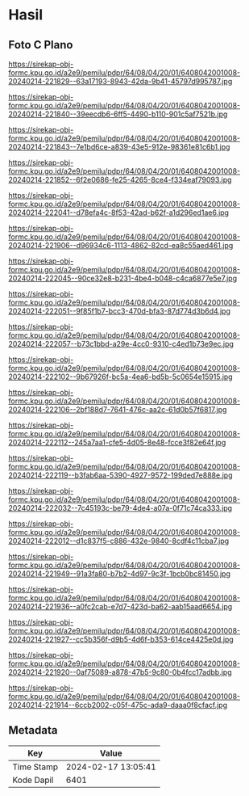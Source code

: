 # Hasil

## Foto C Plano

https://sirekap-obj-formc.kpu.go.id/a2e9/pemilu/pdpr/64/08/04/20/01/6408042001008-20240214-221829--63a17193-8943-42da-9b41-45797d995787.jpg

https://sirekap-obj-formc.kpu.go.id/a2e9/pemilu/pdpr/64/08/04/20/01/6408042001008-20240214-221840--39eecdb6-6ff5-4490-b110-901c5af7521b.jpg

https://sirekap-obj-formc.kpu.go.id/a2e9/pemilu/pdpr/64/08/04/20/01/6408042001008-20240214-221843--7e1bd6ce-a839-43e5-912e-98361e81c6b1.jpg

https://sirekap-obj-formc.kpu.go.id/a2e9/pemilu/pdpr/64/08/04/20/01/6408042001008-20240214-221852--6f2e0686-fe25-4265-8ce4-f334eaf79093.jpg

https://sirekap-obj-formc.kpu.go.id/a2e9/pemilu/pdpr/64/08/04/20/01/6408042001008-20240214-222041--d78efa4c-8f53-42ad-b62f-a1d296ed1ae6.jpg

https://sirekap-obj-formc.kpu.go.id/a2e9/pemilu/pdpr/64/08/04/20/01/6408042001008-20240214-221906--d96934c6-1113-4862-82cd-ea8c55aed461.jpg

https://sirekap-obj-formc.kpu.go.id/a2e9/pemilu/pdpr/64/08/04/20/01/6408042001008-20240214-222045--90ce32e8-b231-4be4-b048-c4ca6877e5e7.jpg

https://sirekap-obj-formc.kpu.go.id/a2e9/pemilu/pdpr/64/08/04/20/01/6408042001008-20240214-222051--9f85f1b7-bcc3-470d-bfa3-87d774d3b6d4.jpg

https://sirekap-obj-formc.kpu.go.id/a2e9/pemilu/pdpr/64/08/04/20/01/6408042001008-20240214-222057--b73c1bbd-a29e-4cc0-9310-c4ed1b73e9ec.jpg

https://sirekap-obj-formc.kpu.go.id/a2e9/pemilu/pdpr/64/08/04/20/01/6408042001008-20240214-222102--9b67926f-bc5a-4ea6-bd5b-5c0654e15915.jpg

https://sirekap-obj-formc.kpu.go.id/a2e9/pemilu/pdpr/64/08/04/20/01/6408042001008-20240214-222106--2bf188d7-7641-476c-aa2c-61d0b57f6817.jpg

https://sirekap-obj-formc.kpu.go.id/a2e9/pemilu/pdpr/64/08/04/20/01/6408042001008-20240214-222112--245a7aa1-cfe5-4d05-8e48-fcce3f82e64f.jpg

https://sirekap-obj-formc.kpu.go.id/a2e9/pemilu/pdpr/64/08/04/20/01/6408042001008-20240214-222119--b3fab6aa-5390-4927-9572-199ded7e888e.jpg

https://sirekap-obj-formc.kpu.go.id/a2e9/pemilu/pdpr/64/08/04/20/01/6408042001008-20240214-222032--7c45193c-be79-4de4-a07a-0f71c74ca333.jpg

https://sirekap-obj-formc.kpu.go.id/a2e9/pemilu/pdpr/64/08/04/20/01/6408042001008-20240214-222012--d1c837f5-c886-432e-9840-8cdf4c11cba7.jpg

https://sirekap-obj-formc.kpu.go.id/a2e9/pemilu/pdpr/64/08/04/20/01/6408042001008-20240214-221949--91a3fa80-b7b2-4d97-9c3f-1bcb0bc81450.jpg

https://sirekap-obj-formc.kpu.go.id/a2e9/pemilu/pdpr/64/08/04/20/01/6408042001008-20240214-221936--a0fc2cab-e7d7-423d-ba62-aab15aad6654.jpg

https://sirekap-obj-formc.kpu.go.id/a2e9/pemilu/pdpr/64/08/04/20/01/6408042001008-20240214-221927--cc5b356f-d9b5-4d6f-b353-614ce4425e0d.jpg

https://sirekap-obj-formc.kpu.go.id/a2e9/pemilu/pdpr/64/08/04/20/01/6408042001008-20240214-221920--0af75089-a878-47b5-9c80-0b4fcc17adbb.jpg

https://sirekap-obj-formc.kpu.go.id/a2e9/pemilu/pdpr/64/08/04/20/01/6408042001008-20240214-221914--6ccb2002-c05f-475c-ada9-daaa0f8cfacf.jpg


## Metadata

| Key        | Value               |
| ---------- | ------------------- |
| Time Stamp | 2024-02-17 13:05:41 |
| Kode Dapil | 6401                |



